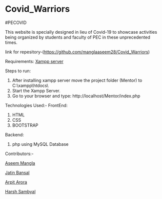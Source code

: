 # Covid_Warriors
#PECOVID

This website is specially designed in lieu of Covid-19 to showcase activities being organized by students and faculty of PEC in these unprecedented times.

link for repesitory-(https://github.com/manglaaseem28/Covid_Warriors)

Requirements:
[Xampp server](https://www.apachefriends.org/download.html)

Steps to run:
1. After installing xampp server move the project folder (Mentor) to C:\xampp\htdocs\ 
2. Start the Xampp Server.
3. Go to your browser and type: http://localhost/Mentor/index.php

Technologies Used:-
FrontEnd:
1. HTML
2. CSS 
3. BOOTSTRAP

Backend:
1. php using MySQL Database

Contributors:-

[Aseem Mangla](https://github.com/manglaaseem28)

[Jatin Bansal](https://github.com/bansaljatin05)

[Arpit Arora](https://github.com/Arpit-Arora-24)

[Harsh Sambyal](https://github.com/sambyalharsh06)
 
